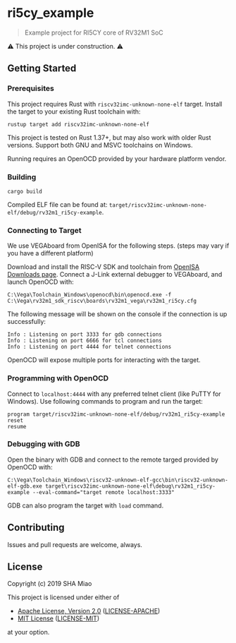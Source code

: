 # ri5cy_example

> Example project for RI5CY core of RV32M1 SoC

⚠ This project is under construction. ⚠

## Getting Started

### Prerequisites

This project requires Rust with `riscv32imc-unknown-none-elf` target. Install the target to your existing Rust toolchain with:

```
rustup target add riscv32imc-unknown-none-elf
```

This project is tested on Rust 1.37+, but may also work with older Rust versions. Support both GNU and MSVC toolchains on Windows. 

Running requires an OpenOCD provided by your hardware platform vendor. 

### Building

```
cargo build
```

Compiled ELF file can be found at: `target/riscv32imc-unknown-none-elf/debug/rv32m1_ri5cy-example`.

### Connecting to Target

We use VEGAboard from OpenISA for the following steps. (steps may vary if you have a different platform)

Download and install the RISC-V SDK and toolchain from [OpenISA Downloads page](https://open-isa.org/downloads/). Connect a J-Link external debugger to VEGAboard, and launch OpenOCD with:

```
C:\Vega\Toolchain_Windows\openocd\bin\openocd.exe -f C:\Vega\rv32m1_sdk_riscv\boards\rv32m1_vega\rv32m1_ri5cy.cfg
```

The following message will be shown on the console if the connection is up successfully:

```
Info : Listening on port 3333 for gdb connections
Info : Listening on port 6666 for tcl connections
Info : Listening on port 4444 for telnet connections
```

OpenOCD will expose multiple ports for interacting with the target.

### Programming with OpenOCD

Connect to `localhost:4444` with any preferred telnet client (like PuTTY for Windows). Use following commands to program and run the target:

```
program target/riscv32imc-unknown-none-elf/debug/rv32m1_ri5cy-example
reset
resume
```

### Debugging with GDB

Open the binary with GDB and connect to the remote targed provided by OpenOCD with:

```
C:\Vega\Toolchain_Windows\riscv32-unknown-elf-gcc\bin\riscv32-unknown-elf-gdb.exe target\riscv32imc-unknown-none-elf\debug\rv32m1_ri5cy-example --eval-command="target remote localhost:3333"
```

GDB can also program the target with `load` command.

## Contributing

Issues and pull requests are welcome, always. 

## License

Copyright (c) 2019 SHA Miao

This project is licensed under either of

* [Apache License, Version 2.0](http://www.apache.org/licenses/LICENSE-2.0)
  ([LICENSE-APACHE](LICENSE-APACHE))
* [MIT License](http://opensource.org/licenses/MIT)
  ([LICENSE-MIT](LICENSE-MIT))

at your option.
